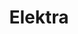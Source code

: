 ---
title: "Elektra"
url: /ciudad-de-mexico/elektra-calz-ignacio-zaragoza/
shop: grandes almacenes
---